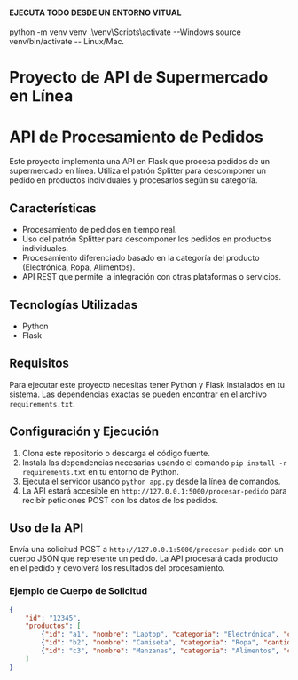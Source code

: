 
#### EJECUTA TODO DESDE UN ENTORNO VITUAL
python -m venv venv
.\venv\Scripts\activate  --Windows 
source venv/bin/activate -- Linux/Mac.



# Proyecto de API de Supermercado en Línea
# API de Procesamiento de Pedidos

Este proyecto implementa una API en Flask que procesa pedidos de un supermercado en línea. Utiliza el patrón Splitter para descomponer un pedido en productos individuales y procesarlos según su categoría.

## Características

- Procesamiento de pedidos en tiempo real.
- Uso del patrón Splitter para descomponer los pedidos en productos individuales.
- Procesamiento diferenciado basado en la categoría del producto (Electrónica, Ropa, Alimentos).
- API REST que permite la integración con otras plataformas o servicios.

## Tecnologías Utilizadas

- Python
- Flask

## Requisitos

Para ejecutar este proyecto necesitas tener Python y Flask instalados en tu sistema. Las dependencias exactas se pueden encontrar en el archivo `requirements.txt`.

## Configuración y Ejecución

1. Clona este repositorio o descarga el código fuente.
2. Instala las dependencias necesarias usando el comando `pip install -r requirements.txt` en tu entorno de Python.
3. Ejecuta el servidor usando `python app.py` desde la línea de comandos.
4. La API estará accesible en `http://127.0.0.1:5000/procesar-pedido` para recibir peticiones POST con los datos de los pedidos.

## Uso de la API

Envía una solicitud POST a `http://127.0.0.1:5000/procesar-pedido` con un cuerpo JSON que represente un pedido. La API procesará cada producto en el pedido y devolverá los resultados del procesamiento.

### Ejemplo de Cuerpo de Solicitud

```json
{
    "id": "12345",
    "productos": [
        {"id": "a1", "nombre": "Laptop", "categoria": "Electrónica", "cantidad": 1},
        {"id": "b2", "nombre": "Camiseta", "categoria": "Ropa", "cantidad": 2},
        {"id": "c3", "nombre": "Manzanas", "categoria": "Alimentos", "cantidad": 3}
    ]
}


